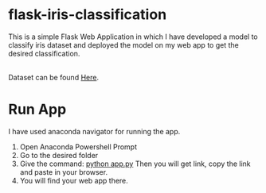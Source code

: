# flask-iris-classification

This is a simple Flask Web Application in which I have developed a model to classify iris dataset and deployed the model on my web app to get the desired classification.

<br>
Dataset can be found <a href="https://www.kaggle.com/uciml/iris">Here</a>.

<h1>Run App</h1>
I have used anaconda navigator for running the app.
<ol>
  <li>
    Open Anaconda Powershell Prompt
  </li>
  <li>
    Go to the desired folder
  </li>
  <li>
    Give the command: <u>python app.py</u>
    Then you will get link, copy the link and paste in your browser.
  </li>
  <li>
    You will find your web app there.
  </li>
</ol>

